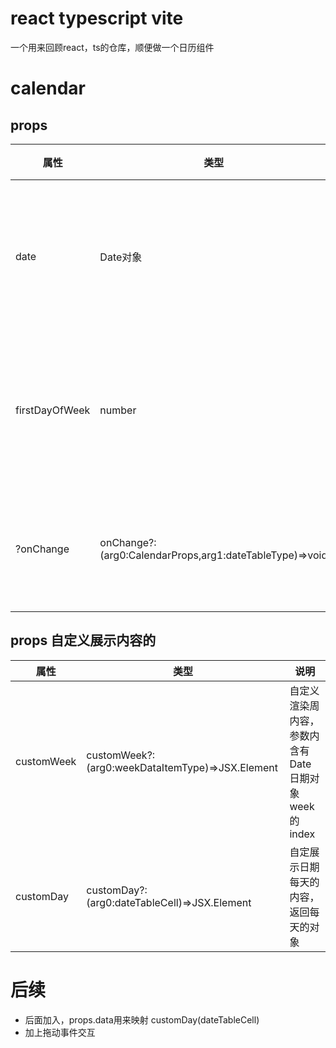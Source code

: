 # react typescript vite
一个用来回顾react，ts的仓库，顺便做一个日历组件

# calendar
## props
| 属性             | 类型                                                      | 说明         |
|----------------|---------------------------------------------------------|------------|
| date           | Date对象                                                  | 日历所展示日期的月份 |
| firstDayOfWeek | number                                                  | 日期展示第一列是周几 |
| ?onChange      | onChange?:(arg0:CalendarProps,arg1:dateTableType)=>void | 更新日期后的事件   |
## props 自定义展示内容的
| 属性         | 类型                                               | 说明                               |
|------------|--------------------------------------------------|----------------------------------|
| customWeek | customWeek?:(arg0:weekDataItemType)=>JSX.Element | 自定义渲染周内容，参数内含有Date日期对象week的index |
| customDay  | customDay?:(arg0:dateTableCell)=>JSX.Element     | 自定展示日期每天的内容，返回每天的对象              |


# 后续
- 后面加入，props.data用来映射 customDay(dateTableCell)
- 加上拖动事件交互
